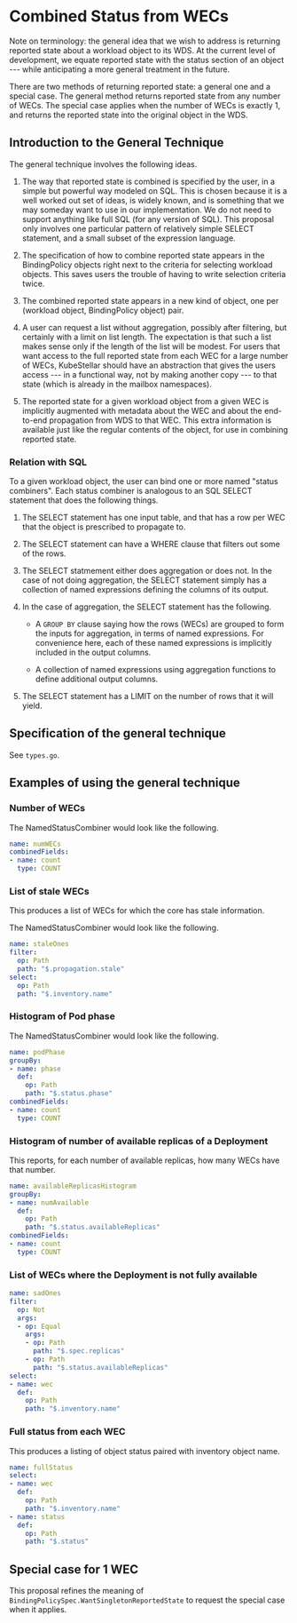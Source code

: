 # Combined Status from WECs

Note on terminology: the general idea that we wish to address is returning reported state about a workload object to its WDS. At the current level of development, we equate reported state with the status section of an object --- while anticipating a more general treatment in the future.

There are two methods of returning reported state: a general one and a special case. The general method returns reported state from any number of WECs. The special case applies when the number of WECs is exactly 1, and returns the reported state into the original object in the WDS.

## Introduction to the General Technique

The general technique involves the following ideas.

1. The way that reported state is combined is specified by the user, in a simple but powerful way modeled on SQL. This is chosen because it is a well worked out set of ideas, is widely known, and is something that we may someday want to use in our implementation. We do not need to support anything like full SQL (for any version of SQL). This proposal only involves one particular pattern of relatively simple SELECT statement, and a small subset of the expression language.

1. The specification of how to combine reported state appears in the BindingPolicy objects right next to the criteria for selecting workload objects. This saves users the trouble of having to write selection criteria twice.

1. The combined reported state appears in a new kind of object, one per (workload object, BindingPolicy object) pair.

1. A user can request a list without aggregation, possibly after filtering, but certainly with a limit on list length. The expectation is that such a list makes sense only if the length of the list will be modest. For users that want access to the full reported state from each WEC for a large number of WECs, KubeStellar should have an abstraction that gives the users access --- in a functional way, not by making another copy --- to that state (which is already in the mailbox namespaces).

1. The reported state for a given workload object from a given WEC is implicitly augmented with metadata about the WEC and about the end-to-end propagation from WDS to that WEC. This extra information is available just like the regular contents of the object, for use in combining reported state.

### Relation with SQL

To a given workload object, the user can bind one or more named "status combiners". Each status combiner is analogous to an SQL SELECT statement that does the following things.

1. The SELECT statement has one input table, and that has a row per WEC that the object is prescribed to propagate to.

1. The SELECT statement can have a WHERE clause that filters out some of the rows.

1. The SELECT statmement either does aggregation or does not. In the case of not doing aggregation, the SELECT statement simply has a collection of named expressions defining the columns of its output.

1. In the case of aggregation, the SELECT statement has the following.

    - A `GROUP BY` clause saying how the rows (WECs) are grouped to
      form the inputs for aggregation, in terms of named
      expressions. For convenience here, each of these named
      expressions is implicitly included in the output columns.

    - A collection of named expressions using aggregation functions to define
      additional output columns.

1. The SELECT statement has a LIMIT on the number of rows that it will yield.

## Specification of the general technique

See `types.go`.

## Examples of using the general technique

### Number of WECs

The NamedStatusCombiner would look like the following.

```yaml
name: numWECs
combinedFields:
- name: count
  type: COUNT
```

### List of stale WECs

This produces a list of WECs for which the core has stale information.

The NamedStatusCombiner would look like the following.

```yaml
name: staleOnes
filter:
  op: Path
  path: "$.propagation.stale"
select:
  op: Path
  path: "$.inventory.name"
```

### Histogram of Pod phase

The NamedStatusCombiner would look like the following.

```yaml
name: podPhase
groupBy:
- name: phase
  def:
    op: Path
    path: "$.status.phase"
combinedFields:
- name: count
  type: COUNT
```

### Histogram of number of available replicas of a Deployment

This reports, for each number of available replicas, how many WECs have that number.

```yaml
name: availableReplicasHistogram
groupBy:
- name: numAvailable
  def:
    op: Path
    path: "$.status.availableReplicas"
combinedFields:
- name: count
  type: COUNT
```

### List of WECs where the Deployment is not fully available

```yaml
name: sadOnes
filter:
  op: Not
  args:
  - op: Equal
    args:
    - op: Path
      path: "$.spec.replicas"
    - op: Path
      path: "$.status.availableReplicas"
select:
- name: wec
  def:
    op: Path
    path: "$.inventory.name"
```

### Full status from each WEC

This produces a listing of object status paired with inventory object name.

```yaml
name: fullStatus
select:
- name: wec
  def:
    op: Path
    path: "$.inventory.name"
- name: status
  def:
    op: Path
    path: "$.status"
```

## Special case for 1 WEC

This proposal refines the meaning of `BindingPolicySpec.WantSingletonReportedState` to request the special case when it applies.

